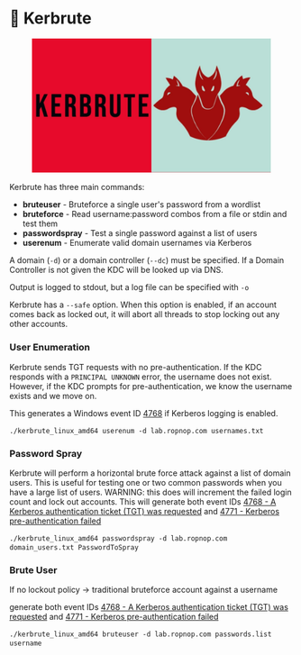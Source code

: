 # 🌭 Kerbrute

<figure><img src="../../.gitbook/assets/image (8) (1) (1) (1) (1) (1) (1) (1) (1) (1) (1) (1) (1).png" alt=""><figcaption></figcaption></figure>

Kerbrute has three main commands:

* **bruteuser** - Bruteforce a single user's password from a wordlist
* **bruteforce** - Read username:password combos from a file or stdin and test them
* **passwordspray** - Test a single password against a list of users
* **userenum** - Enumerate valid domain usernames via Kerberos

A domain (`-d`) or a domain controller (`--dc`) must be specified. If a Domain Controller is not given the KDC will be looked up via DNS.

Output is logged to stdout, but a log file can be specified with `-o`

Kerbrute has a `--safe` option. When this option is enabled, if an account comes back as locked out, it will abort all threads to stop locking out any other accounts.

### User Enumeration

Kerbrute sends TGT requests with no pre-authentication. If the KDC responds with a `PRINCIPAL UNKNOWN` error, the username does not exist. However, if the KDC prompts for pre-authentication, we know the username exists and we move on.

This generates a Windows event ID [4768](https://www.ultimatewindowssecurity.com/securitylog/encyclopedia/event.aspx?eventID=4768) if Kerberos logging is enabled.

```
./kerbrute_linux_amd64 userenum -d lab.ropnop.com usernames.txt
```

### Password Spray

Kerbrute will perform a horizontal brute force attack against a list of domain users. This is useful for testing one or two common passwords when you have a large list of users. WARNING: this does will increment the failed login count and lock out accounts. This will generate both event IDs [4768 - A Kerberos authentication ticket (TGT) was requested](https://www.ultimatewindowssecurity.com/securitylog/encyclopedia/event.aspx?eventID=4768) and [4771 - Kerberos pre-authentication failed](https://www.ultimatewindowssecurity.com/securitylog/encyclopedia/event.aspx?eventID=4771)

```
./kerbrute_linux_amd64 passwordspray -d lab.ropnop.com domain_users.txt PasswordToSpray
```

### Brute User

If no lockout policy -> traditional bruteforce account against a username

generate both event IDs [4768 - A Kerberos authentication ticket (TGT) was requested](https://www.ultimatewindowssecurity.com/securitylog/encyclopedia/event.aspx?eventID=4768) and [4771 - Kerberos pre-authentication failed](https://www.ultimatewindowssecurity.com/securitylog/encyclopedia/event.aspx?eventID=4771)

```
./kerbrute_linux_amd64 bruteuser -d lab.ropnop.com passwords.list username
```
